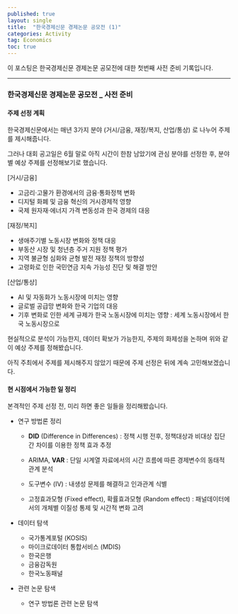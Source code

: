 ```yaml
---
published: true
layout: single
title:  "한국경제신문 경제논문 공모전 (1)"
categories: Activity
tag: Economics
toc: true
---
```


이 포스팅은 한국경제신문 경제논문 공모전에 대한 첫번째 사전 준비 기록입니다.

---



### 한국경제신문 경제논문 공모전 _ 사전 준비



#### 주제 선정 계획

한국경제신문에서는 매년 3가지 분야 (거시/금융, 재정/복지, 산업/통상) 로 나누어 주제를 제시해줍니다. 

그러나 대회 공고일은 6월 말로 아직 시간이 한참 남았기에 관심 분야를 선정한 후, 분야별 예상 주제를 선정해보기로 했습니다.

[거시/금융]

- 고금리·고물가 환경에서의 금융·통화정책 변화
- 디지털 화폐 및 금융 혁신의 거시경제적 영향
- 국제 원자재·에너지 가격 변동성과 한국 경제의 대응



[재정/복지]

- 생애주기별 노동시장 변화와 정책 대응
- 부동산 시장 및 청년층 주거 지원 정책 평가
- 지역 불균형 심화와 균형 발전 재정 정책의 방향성
- 고령화로 인한 국민연금 지속 가능성 진단 및 해결 방안



[산업/통상]

- AI 및 자동화가 노동시장에 미치는 영향
- 글로벌 공급망 변화와 한국 기업의 대응
- 기후 변화로 인한 세계 규제가 한국 노동시장에 미치는 영향 : 세계 노동시장에서 한국 노동시장으로



현실적으로 분석이 가능한지, 데이터 확보가 가능한지, 주제의 화제성을 논하며 위와 같이 예상 주제를 정해봤습니다. 

아직 주최에서 주제를 제시해주지 않았기 때문에 주제 선정은 뒤에 계속 고민해보겠습니다.





#### 현 시점에서 가능한 일 정리

본격적인 주제 선정 전, 미리 하면 좋은 일들을 정리해봤습니다.

- 연구 방법론 정리

  - **DID** (Difference in Differences) : 정책 시행 전후, 정책대상과 비대상 집단 간 차이를 이용한 정책 효과 추정

  - ARIMA, **VAR** : 단일 시계열 자료에서의 시간 흐름에 따른 경제변수의 동태적 관계 분석

  - 도구변수 (IV) : 내생성 문제를 해결하고 인과관계 식별

  - 고정효과모형 (Fixed effect), 확률효과모형 (Random effect) : 패널데이터에서의 개체별 이질성 통제 및 시간적 변화 고려

    

- 데이터 탐색

  - 국가통계포털 (KOSIS)
  - 마이크로데이터 통합서비스 (MDIS)
  - 한국은행
  - 금융감독원
  - 한국노동패널

  

- 관련 논문 탐색

  - 연구 방법론 관련 논문 탐색


